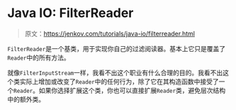 # Java IO: FilterReader

> 原文：<https://jenkov.com/tutorials/java-io/filterreader.html>

`FilterReader`是一个基类，用于实现你自己的过滤阅读器。基本上它只是覆盖了`Reader`中的所有方法。

就像`FilterInputStream`一样，我看不出这个职业有什么合理的目的。我看不出这个类实际上增加或改变了`Reader`中的任何行为，除了它在其构造函数中接受了一个`Reader`。如果你选择扩展这个类，你也可以直接扩展`Reader`类，避免层次结构中的额外类。